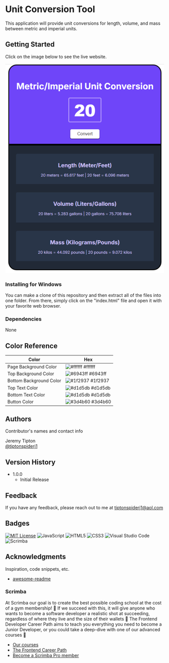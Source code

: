 # Unit Conversion Tool
This application will provide unit conversions for length, volume, and mass between metric and imperial units.  

## Getting Started

Click on the image below to see the live website.

[![application images](https://github.com/tiptonspiderj/Unit-Conversions/blob/main/Screenshot.png)](https://tiptonspiderj1-unit-conversion-tool.netlify.app/)

### Installing for Windows

You can make a clone of this repository and then extract all of the files into one folder.  From there, simply click on the "index.html" file and open it with your favorite web browser. 

### Dependencies

None

## Color Reference

| Color             | Hex                                                                |
| ----------------- | ------------------------------------------------------------------ |
| Page Background Color | ![#ffffff](https://imageplaceholder.net/10x10/ffffff?text=) #ffffff |
| Top Background Color | ![#6943ff](https://imageplaceholder.net/10x10/6943ff?text=) #6943ff |
| Bottom Background Color | ![#1f2937](https://imageplaceholder.net/10x10/1f2937?text=) #1f2937 |
| Top Text Color | ![#d1d5db](https://imageplaceholder.net/10x10/d1d5db?text=) #d1d5db |
| Bottom Text Color | ![#d1d5db](https://imageplaceholder.net/10x10/d1d5db?text=) #d1d5db |
| Button Color | ![#3d4b60](https://imageplaceholder.net/10x10/3d4b60?text=) #3d4b60 |


## Authors

Contributor's names and contact info

Jeremy Tipton  
[@tiptonspiderj1](https://tiptonspiderj1.com)

## Version History

* 1.0.0
    * Initial Release

## Feedback

If you have any feedback, please reach out to me at <tiptonspiderj1@aol.com>

## Badges

[![MIT License](https://img.shields.io/badge/License-MIT-green.svg)](https://choosealicense.com/licenses/mit/)
![JavaScript](https://img.shields.io/badge/javascript-%23323330.svg?style=for-the-badge&logo=javascript&logoColor=%23F7DF1E)
![HTML5](https://img.shields.io/badge/html5-%23E34F26.svg?style=for-the-badge&logo=html5&logoColor=white)
![CSS3](https://img.shields.io/badge/css3-%231572B6.svg?style=for-the-badge&logo=css3&logoColor=white)
![Visual Studio Code](https://img.shields.io/badge/Visual%20Studio%20Code-0078d7.svg?style=for-the-badge&logo=visual-studio-code&logoColor=white)
![Scrimba](https://img.shields.io/badge/scrimba-2B283A?style=for-the-badge&logo=scrimba&logoColor=white)

## Acknowledgments

Inspiration, code snippets, etc.
* [awesome-readme](https://github.com/matiassingers/awesome-readme)

### Scrimba

At Scrimba our goal is to create the best possible coding school at the cost of a gym membership! 💜
If we succeed with this, it will give anyone who wants to become a software developer a realistic shot at succeeding, regardless of where they live and the size of their wallets 🎉
The Frontend Developer Career Path aims to teach you everything you need to become a Junior Developer, or you could take a deep-dive with one of our advanced courses 🚀

- [Our courses](https://scrimba.com/allcourses)
- [The Frontend Career Path](https://scrimba.com/learn/frontend)
- [Become a Scrimba Pro member](https://scrimba.com/pricing)
